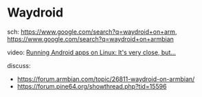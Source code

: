 # Waydroid
sch: https://www.google.com/search?q=waydroid+on+arm, https://www.google.com/search?q=waydroid+on+armbian

video: [Running Android apps on Linux: It's very close, but...](https://youtu.be/dV7zFHIWxBU)

discuss:
- https://forum.armbian.com/topic/26811-waydroid-on-armbian/
- https://forum.pine64.org/showthread.php?tid=15596
